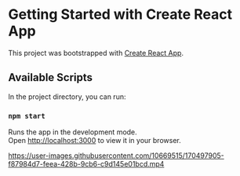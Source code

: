 # Getting Started with Create React App

This project was bootstrapped with [Create React App](https://github.com/facebook/create-react-app).

## Available Scripts

In the project directory, you can run:

### `npm start`

Runs the app in the development mode.\
Open [http://localhost:3000](http://localhost:3000) to view it in your browser.



https://user-images.githubusercontent.com/10669515/170497905-f87984d7-feea-428b-9cb6-c9d145e01bcd.mp4

